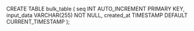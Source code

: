 CREATE TABLE bulk_table (
seq INT AUTO_INCREMENT PRIMARY KEY,
input_data VARCHAR(255) NOT NULL,
created_at TIMESTAMP DEFAULT CURRENT_TIMESTAMP
);